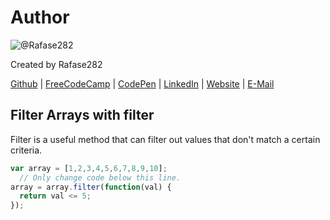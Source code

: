 # Author
![@Rafase282](https://avatars0.githubusercontent.com/Rafase282?&s=128)

Created by Rafase282

[Github](https://github.com/Rafase282) | [FreeCodeCamp](http://www.freecodecamp.com/rafase282) | [CodePen](http://codepen.io/Rafase282/) | [LinkedIn](https://www.linkedin.com/in/rafase282) | [Website](https://rafase282.github.io/) | [E-Mail](mailto:rafase282@gmail.com)

## Filter Arrays with filter
Filter is a useful method that can filter out values that don't match a certain criteria.

```js
var array = [1,2,3,4,5,6,7,8,9,10];
  // Only change code below this line.
array = array.filter(function(val) {
  return val <= 5;
});
```
